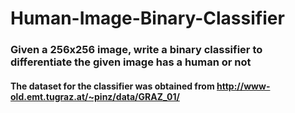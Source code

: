 # Human-Image-Binary-Classifier

### Given a 256x256 image, write a binary classifier to differentiate the given image has a human or not

#### The dataset for the classifier was obtained from http://www-old.emt.tugraz.at/~pinz/data/GRAZ_01/ 
